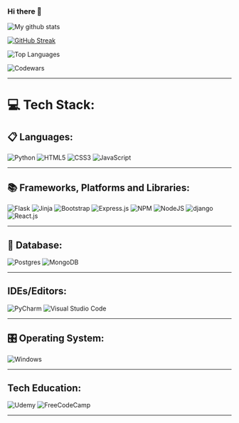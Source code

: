 ### Hi there 👋

![My github stats](https://github-readme-stats.vercel.app/api?username=CiscoMerchan&count_private=true&theme=github_dark&show_icons=true&hide=prs,issues,contribs)

[![GitHub Streak](http://github-readme-streak-stats.herokuapp.com?user=CiscoMerchan&theme=dark&background=0D1116&ring=4B8FDA&fire=4B8FDA&currStreakLabel=4B8FDA)](https://git.io/streak-stats)

![Top Languages](https://github-readme-stats.vercel.app/api/top-langs/?username=CiscoMerchan&layout=compact&theme=github_dark&count_private=true)

![Codewars](https://github.r2v.ch/codewars?user=Cisco08&stroke=%23187bcd)

<hr noshade>



# 💻 Tech Stack:
  ## 📋 Languages:
 ![Python](https://img.shields.io/badge/python-3670A0?style=for-the-badge&logo=python&logoColor=ffdd54) ![HTML5](https://img.shields.io/badge/html5-%23E34F26.svg?style=for-the-badge&logo=html5&logoColor=white) ![CSS3](https://img.shields.io/badge/css3-%231572B6.svg?style=flat&logo=css3&logoColor=white) ![JavaScript](https://img.shields.io/badge/javascript-%23323330.svg?style=flat&logo=javascript&logoColor=%23F7DF1E)  <hr color="#13005A">

## 📚 Frameworks, Platforms and Libraries:
![Flask](https://img.shields.io/badge/flask-%23000.svg?style=for-the-badge&logo=flask&logoColor=white) ![Jinja](https://img.shields.io/badge/jinja-white.svg?style=for-the-badge&logo=jinja&logoColor=black) ![Bootstrap](https://img.shields.io/badge/bootstrap-%23563D7C.svg?style=flat&logo=bootstrap&logoColor=white) ![Express.js](https://img.shields.io/badge/express.js-%23404d59.svg?style=flat&logo=express&logoColor=%2361DAFB) ![NPM](https://img.shields.io/badge/NPM-%23000000.svg?style=flat&logo=npm&logoColor=white) ![NodeJS](https://img.shields.io/badge/node.js-6DA55F?style=flat&logo=node.js&logoColor=white)
![django](https://img.shields.io/badge/Django-092E20?style=for-the-badge&logo=django&logoColor=white) ![React.js](https://img.shields.io/badge/-ReactJs-61DAFB?logo=react&logoColor=white&style=for-the-badge)
<hr>

## 💾 Database:
![Postgres](https://img.shields.io/badge/postgres-%23316192.svg?style=for-the-badge&logo=postgresql&logoColor=white) ![MongoDB](https://img.shields.io/badge/MongoDB-%234ea94b.svg?style=flat&logo=mongodb&logoColor=white) <hr>

## IDEs/Editors:
![PyCharm](https://img.shields.io/badge/pycharm-143?style=for-the-badge&logo=pycharm&logoColor=black&color=black&labelColor=green) ![Visual Studio Code](https://img.shields.io/badge/Visual%20Studio%20Code-0078d7.svg?style=for-the-badge&logo=visual-studio-code&logoColor=white)<hr>

 ## 🎛️ Operating System:
![Windows](https://img.shields.io/badge/Windows-0078D6?style=for-the-badge&logo=windows&logoColor=white)<hr>

 ## Tech Education:
![Udemy](https://img.shields.io/badge/Udemy-A435F0?style=for-the-badge&logo=Udemy&logoColor=white) ![FreeCodeCamp](https://img.shields.io/badge/Freecodecamp-%23123.svg?&style=for-the-badge&logo=freecodecamp&logoColor=green) <hr>


<!--
**CiscoMerchan/CiscoMerchan** is a ✨ _special_ ✨ repository because its `README.md` (this file) appears on your GitHub profile.

Here are some ideas to get you started:

- 🔭 I’m currently working on ...
- 🌱 I’m currently learning ...
- 👯 I’m looking to collaborate on ...
- 🤔 I’m looking for help with ...
- 💬 Ask me about ...
- 📫 How to reach me: ...
- 😄 Pronouns: ...
- ⚡ Fun fact: ...
-->
